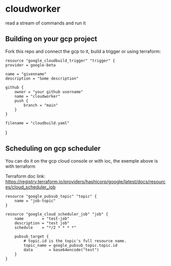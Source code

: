 # cloudworker
read a stream of commands and run it


## Building on your gcp project

Fork this repo and connect the gcp to it, build a trigger or using terraform:

    resource "google_cloudbuild_trigger" "trigger" {
    provider = google-beta
    
    name = "givenname"
    description = "Some description"

    github {   
        owner = "your github username"
        name = "cloudworker"
        push {
            branch = "main"            
        }
    }

    filename = "cloudbuild.yaml"
}

## Scheduling on gcp scheduler 

You can do it on the gcp cloud console or with ioc, the exemple above is with terraform

Terraform doc link: https://registry.terraform.io/providers/hashicorp/google/latest/docs/resources/cloud_scheduler_job

    resource "google_pubsub_topic" "topic" {
        name = "job-topic"
    }

    resource "google_cloud_scheduler_job" "job" {
        name        = "test-job"
        description = "test job"
        schedule    = "*/2 * * * *"

        pubsub_target {
            # topic.id is the topic's full resource name.
            topic_name = google_pubsub_topic.topic.id
            data       = base64encode("test")
        }
    }